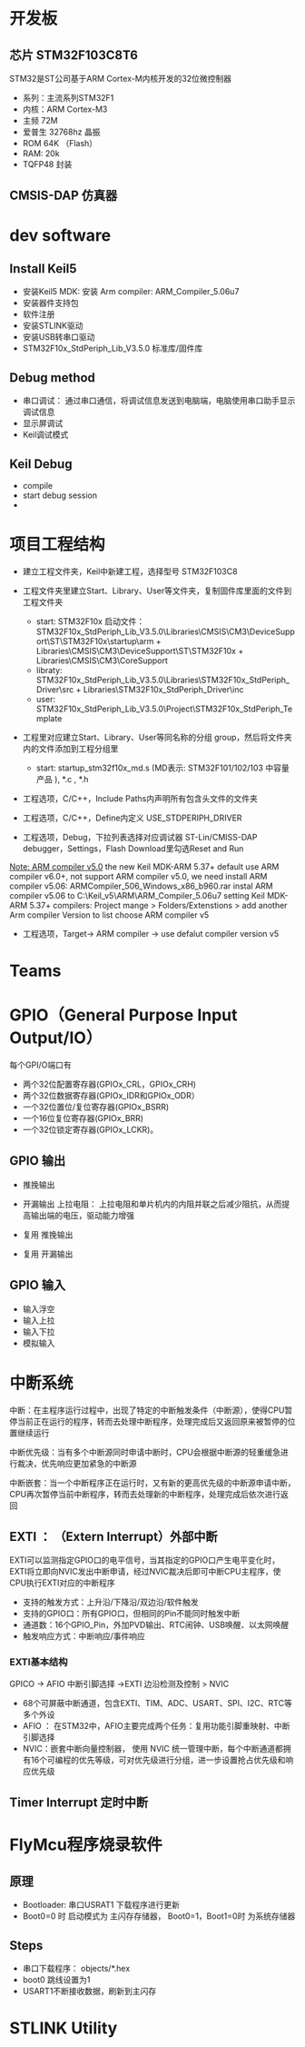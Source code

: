 
# 开发板 

## 芯片 STM32F103C8T6

STM32是ST公司基于ARM Cortex-M内核开发的32位微控制器

- 系列：主流系列STM32F1
- 内核：ARM Cortex-M3
- 主频 72M
- 爱普生 32768hz 晶振
- ROM 64K （Flash）
- RAM: 20k
- TQFP48 封装

## CMSIS-DAP 仿真器


# dev software

## Install Keil5

- 安装Keil5 MDK: 安装 Arm compiler: ARM_Compiler_5.06u7
- 安装器件支持包
- 软件注册
- 安装STLINK驱动
- 安装USB转串口驱动
- STM32F10x_StdPeriph_Lib_V3.5.0 标准库/固件库

## Debug method
 - 串口调试： 通过串口通信，将调试信息发送到电脑端，电脑使用串口助手显示调试信息
 - 显示屏调试
 - Keil调试模式

## Keil Debug

- compile 
- start debug session
- 



# 项目工程结构

- 建立工程文件夹，Keil中新建工程，选择型号 STM32F103C8
- 工程文件夹里建立Start、Library、User等文件夹，复制固件库里面的文件到工程文件夹
  - start: STM32F10x 启动文件： STM32F10x_StdPeriph_Lib_V3.5.0\Libraries\CMSIS\CM3\DeviceSupport\ST\STM32F10x\startup\arm + Libraries\CMSIS\CM3\DeviceSupport\ST\STM32F10x + Libraries\CMSIS\CM3\CoreSupport
  - libraty: STM32F10x_StdPeriph_Lib_V3.5.0\Libraries\STM32F10x_StdPeriph_Driver\src + Libraries\STM32F10x_StdPeriph_Driver\inc
  - user:  STM32F10x_StdPeriph_Lib_V3.5.0\Project\STM32F10x_StdPeriph_Template

- 工程里对应建立Start、Library、User等同名称的分组 group，然后将文件夹内的文件添加到工程分组里
  - start: startup_stm32f10x_md.s (MD表示: STM32F101/102/103 中容量产品 ),  *.c , *.h
- 工程选项，C/C++，Include Paths内声明所有包含头文件的文件夹
- 工程选项，C/C++，Define内定义 USE_STDPERIPH_DRIVER
- 工程选项，Debug，下拉列表选择对应调试器 ST-Lin/CMISS-DAP debugger，Settings，Flash Download里勾选Reset and Run

[Note: ARM compiler v5.0](https://blog.csdn.net/weixin_44807874/article/details/128627528)
the new Keil MDK-ARM 5.37+ default use ARM compiler v6.0+, not support ARM compiler v5.0, we need install ARM compiler v5.06: ARMCompiler_506_Windows_x86_b960.rar 
instal ARM compiler v5.06 to C:\Keil_v5\ARM\ARM_Compiler_5.06u7
setting Keil MDK-ARM 5.37+ compilers: Project mange > Folders/Extenstions > add another Arm compiler Version to list
choose ARM compiler v5
- 工程选项，Target->  ARM compiler -> use defalut compiler version v5


# Teams


# GPIO（General Purpose Input Output/IO）

每个GPI/O端口有

- 两个32位配置寄存器(GPIOx_CRL，GPIOx_CRH)
- 两个32位数据寄存器(GPIOx_IDR和GPIOx_ODR）
- 一个32位置位/复位寄存器(GPIOx_BSRR)
- 一个16位复位寄存器(GPIOx_BRR)
- 一个32位锁定寄存器(GPIOx_LCKR)。

## GPIO 输出

- 推挽输出
- 开漏输出
  上拉电阻： 上拉电阻和单片机内的内阻并联之后减少阻抗，从而提高输出端的电压，驱动能力增强

- 复用 推挽输出
- 复用 开漏输出

## GPIO 输入

- 输入浮空 
- 输入上拉 
- 输入下拉 
- 模拟输入



# 中断系统

中断：在主程序运行过程中，出现了特定的中断触发条件（中断源），使得CPU暂停当前正在运行的程序，转而去处理中断程序，处理完成后又返回原来被暂停的位置继续运行

中断优先级：当有多个中断源同时申请中断时，CPU会根据中断源的轻重缓急进行裁决，优先响应更加紧急的中断源

中断嵌套：当一个中断程序正在运行时，又有新的更高优先级的中断源申请中断，CPU再次暂停当前中断程序，转而去处理新的中断程序，处理完成后依次进行返回




## EXTI ： （Extern Interrupt）外部中断

EXTI可以监测指定GPIO口的电平信号，当其指定的GPIO口产生电平变化时，EXTI将立即向NVIC发出中断申请，经过NVIC裁决后即可中断CPU主程序，使CPU执行EXTI对应的中断程序
- 支持的触发方式：上升沿/下降沿/双边沿/软件触发
- 支持的GPIO口：所有GPIO口，但相同的Pin不能同时触发中断
- 通道数：16个GPIO_Pin，外加PVD输出、RTC闹钟、USB唤醒、以太网唤醒
- 触发响应方式：中断响应/事件响应

### EXTI基本结构

GPICO -> AFIO 中断引脚选择 ->EXTI 边沿检测及控制 > NVIC

- 68个可屏蔽中断通道，包含EXTI、TIM、ADC、USART、SPI、I2C、RTC等多个外设
- AFIO ： 在STM32中，AFIO主要完成两个任务：复用功能引脚重映射、中断引脚选择
- NVIC：嵌套中断向量控制器， 使用 NVIC 统一管理中断，每个中断通道都拥有16个可编程的优先等级，可对优先级进行分组，进一步设置抢占优先级和响应优先级


## Timer Interrupt 定时中断



# FlyMcu程序烧录软件
## 原理
-  Bootloader: 串口USRAT1 下载程序进行更新
-  Boot0=0 时 启动模式为 主闪存存储器， Boot0=1，Boot1=0时 为系统存储器 

## Steps
- 串口下载程序： objects/*.hex
- boot0 跳线设置为1
- USART1不断接收数据，刷新到主闪存 


# STLINK Utility

